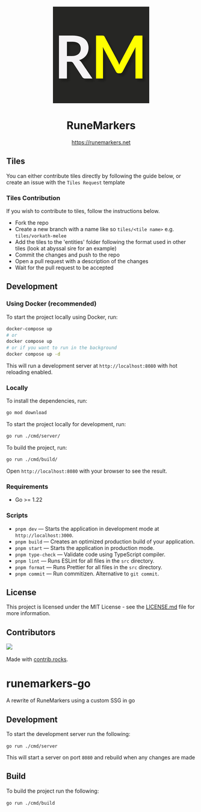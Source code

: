 <p align="center">
  <a href="https://runemarkers.net">
    <img src="./assets/logo-256-background.png" height="256">
  </a>
  <h1 align="center">RuneMarkers</h1>
</p>

<p align="center">
<a href="https://runemarkers.net">https://runemarkers.net</a>
</p>

## Tiles

You can either contribute tiles directly by following the guide below, or create an issue with the `Tiles Request` template

### Tiles Contribution

If you wish to contribute to tiles, follow the instructions below.

- Fork the repo
- Create a new branch with a name like so `tiles/<tile name>` e.g. `tiles/vorkath-melee`
- Add the tiles to the 'entities' folder following the format used in other tiles (look at abyssal sire for an example)
- Commit the changes and push to the repo
- Open a pull request with a description of the changes
- Wait for the pull request to be accepted

## Development

### Using Docker (recommended)

To start the project locally using Docker, run:

```bash
docker-compose up
# or
docker compose up
# or if you want to run in the background
docker compose up -d
```

This will run a development server at `http://localhost:8080` with hot reloading enabled.

### Locally

To install the dependencies, run:

```bash
go mod download
```

To start the project locally for development, run:

```bash
go run ./cmd/server/
```

To build the project, run:

```bash
go run ./cmd/build/
```

Open `http://localhost:8080` with your browser to see the result.


### Requirements

- Go >= 1.22

### Scripts

- `pnpm dev` — Starts the application in development mode at `http://localhost:3000`.
- `pnpm build` — Creates an optimized production build of your application.
- `pnpm start` — Starts the application in production mode.
- `pnpm type-check` — Validate code using TypeScript compiler.
- `pnpm lint` — Runs ESLint for all files in the `src` directory.
- `pnpm format` — Runs Prettier for all files in the `src` directory.
- `pnpm commit` — Run commitizen. Alternative to `git commit`.

## License

This project is licensed under the MIT License - see the [LICENSE.md](LICENSE.md) file for more information.

## Contributors

<a href="https://github.com/jamiegyoung/runemarkers/graphs/contributors">
  <img src="https://contrib.rocks/image?repo=jamiegyoung/runemarkers" />
</a>

Made with [contrib.rocks](https://contrib.rocks).





# runemarkers-go
A rewrite of RuneMarkers using a custom SSG in go

## Development

To start the development server run the following:

`go run ./cmd/server`

This will start a server on port `8080` and rebuild when any changes are made

## Build

To build the project run the following:

`go run ./cmd/build`
